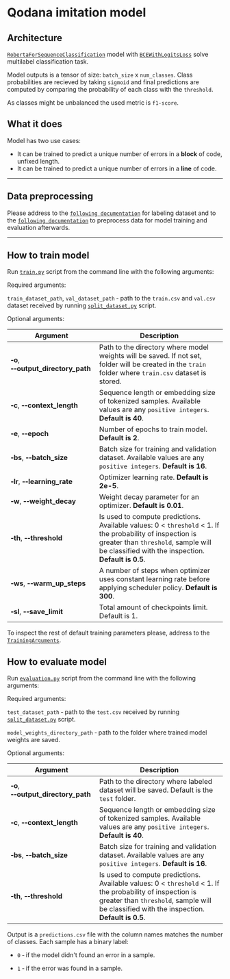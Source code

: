 # Qodana imitation model 

## Architecture 
[`RobertaForSequenceClassification`](https://huggingface.co/transformers/model_doc/roberta.html#robertaforsequenceclassification) model with [`BCEWithLogitsLoss`](https://pytorch.org/docs/stable/generated/torch.nn.BCEWithLogitsLoss.html) solve multilabel classification task. 

Model outputs is a tensor of size: `batch_size` x `num_classes`. Class probabilities are recieved by taking `sigmoid` and final predictions are computed by comparing the probability of each class with the `threshold`. 

As classes might be unbalanced the used metric is `f1-score`.
## What it does

Model has two use cases:
- It can be trained to predict a unique number of errors in a **block** of code, unfixed length. 
- It can be trained to predict a unique number of errors in a **line** of code. 
___
## Data preprocessing

Please address to the [`following documentation`](https://github.com/hyperskill/hyperstyle/tree/roberta-model/src/python/evaluation/qodana) for labeling dataset and to the [`following documentation`](https://github.com/hyperskill/hyperstyle/tree/roberta-model/src/python/model/preprocessing) to preprocess data for model training and evaluation afterwards. 

___

## How to train model

Run [`train.py`](https://github.com/hyperskill/hyperstyle/blob/roberta-model/src/python/model/train.py) script from the command line with the following arguments:

Required arguments:

`train_dataset_path`, `val_dataset_path` &#8209; path to the `train.csv` and `val.csv` dataset received by running [`split_dataset.py`](https://github.com/hyperskill/hyperstyle/blob/roberta-model/src/python/model/preprocessing/split_dataset.py) script.

Optional arguments:

Argument | Description
--- | ---
|**&#8209;o**, **&#8209;&#8209;output_directory_path**| Path to the directory where model weights will be saved. If not set, folder will be created in the `train` folder where `train.csv` dataset is stored.|
|**&#8209;c**, **&#8209;&#8209;context_length**| Sequence length or embedding size of tokenized samples. Available values are any `positive integers`. **Default is 40**.|
|**&#8209;e**, **&#8209;&#8209;epoch**| Number of epochs to train model. **Default is 2**.|
|**&#8209;bs**, **&#8209;&#8209;batch_size**| Batch size for training and validation dataset. Available values are any `positive integers`. **Default is 16**.|
|**&#8209;lr**, **&#8209;&#8209;learning_rate**| Optimizer learning rate. **Default is 2e-5**.|
|**&#8209;w**, **&#8209;&#8209;weight_decay**| Weight decay parameter for an optimizer. **Default is 0.01**.|
|**&#8209;th**, **&#8209;&#8209;threshold**| Is used to compute predictions. Available values: 0 < `threshold` < 1. If the probability of inspection is greater than `threshold`, sample will be classified with the inspection. **Default is 0.5**.|
|**&#8209;ws**, **&#8209;&#8209;warm_up_steps**| A number of steps when optimizer uses constant learning rate before applying scheduler policy. **Default is 300**.|
|**&#8209;sl**, **&#8209;&#8209;save_limit**| Total amount of checkpoints limit. Default is 1.|

To inspect the rest of default training parameters please, address to the [`TrainingArguments`](https://github.com/hyperskill/hyperstyle/blob/roberta-model/src/python/model/common/train_config.py).

## How to evaluate model

Run [`evaluation.py`](https://github.com/hyperskill/hyperstyle/blob/roberta-model/src/python/model/evaluation.py) script from the command line with the following arguments:

Required arguments:

`test_dataset_path` &#8209; path to the `test.csv` received by running [`split_dataset.py`](https://github.com/hyperskill/hyperstyle/blob/roberta-model/src/python/model/preprocessing/split_dataset.py) script.

`model_weights_directory_path` &#8209; path to the folder where trained model weights are saved.

Optional arguments:

Argument | Description
--- | ---
|**&#8209;o**, **&#8209;&#8209;output_directory_path**| Path to the directory where labeled dataset will be saved. Default is the `test` folder.|
|**&#8209;c**, **&#8209;&#8209;context_length**| Sequence length or embedding size of tokenized samples. Available values are any `positive integers`. **Default is 40**.|
|**&#8209;bs**, **&#8209;&#8209;batch_size**| Batch size for training and validation dataset. Available values are any `positive integers`. **Default is 16**.|
|**&#8209;th**, **&#8209;&#8209;threshold**| Is used to compute predictions. Available values: 0 < `threshold` < 1. If the probability of inspection is greater than `threshold`, sample will be classified with the inspection. **Default is 0.5**.|

Output is a `predictions.csv` file with the column names matches the number of classes. Each sample has a binary label: 

- `0` &#8209; if the model didn't found an error in a sample.

- `1` &#8209; if the error was found in a sample.
